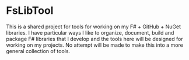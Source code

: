 FsLibTool
=========

This is a shared project for tools for working on my F# + GitHub + NuGet
libraries.  I have particular ways I like to organize, document, build and
package F# libraries that I develop and the tools here will be designed for
working on my projects.  No attempt will be made to make this into a more
general collection of tools.
